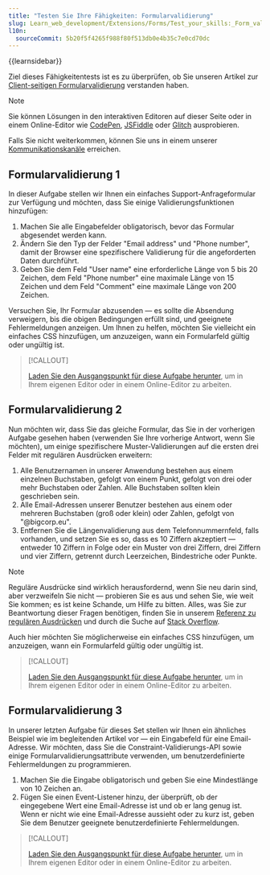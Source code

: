 ```yaml
---
title: "Testen Sie Ihre Fähigkeiten: Formularvalidierung"
slug: Learn_web_development/Extensions/Forms/Test_your_skills:_Form_validation
l10n:
  sourceCommit: 5b20f5f4265f988f80f513db0e4b35c7e0cd70dc
---
```


{{learnsidebar}}

Ziel dieses Fähigkeitentests ist es zu überprüfen, ob Sie unseren Artikel zur [Client-seitigen Formularvalidierung](/de/docs/Learn_web_development/Extensions/Forms/Form_validation) verstanden haben.

> [!NOTE]
> Sie können Lösungen in den interaktiven Editoren auf dieser Seite oder in einem Online-Editor wie [CodePen](https://codepen.io/), [JSFiddle](https://jsfiddle.net/) oder [Glitch](https://glitch.com/) ausprobieren.
>
> Falls Sie nicht weiterkommen, können Sie uns in einem unserer [Kommunikationskanäle](/de/docs/MDN/Community/Communication_channels) erreichen.

## Formularvalidierung 1

In dieser Aufgabe stellen wir Ihnen ein einfaches Support-Anfrageformular zur Verfügung und möchten, dass Sie einige Validierungsfunktionen hinzufügen:

1. Machen Sie alle Eingabefelder obligatorisch, bevor das Formular abgesendet werden kann.
2. Ändern Sie den Typ der Felder "Email address" und "Phone number", damit der Browser eine spezifischere Validierung für die angeforderten Daten durchführt.
3. Geben Sie dem Feld "User name" eine erforderliche Länge von 5 bis 20 Zeichen, dem Feld "Phone number" eine maximale Länge von 15 Zeichen und dem Feld "Comment" eine maximale Länge von 200 Zeichen.

Versuchen Sie, Ihr Formular abzusenden — es sollte die Absendung verweigern, bis die obigen Bedingungen erfüllt sind, und geeignete Fehlermeldungen anzeigen. Um Ihnen zu helfen, möchten Sie vielleicht ein einfaches CSS hinzufügen, um anzuzeigen, wann ein Formularfeld gültig oder ungültig ist.

> [!CALLOUT]
>
> [Laden Sie den Ausgangspunkt für diese Aufgabe herunter](https://github.com/mdn/learning-area/blob/main/html/forms/tasks/form-validation/form-validation1-download.html), um in Ihrem eigenen Editor oder in einem Online-Editor zu arbeiten.

## Formularvalidierung 2

Nun möchten wir, dass Sie das gleiche Formular, das Sie in der vorherigen Aufgabe gesehen haben (verwenden Sie Ihre vorherige Antwort, wenn Sie möchten), um einige spezifischere Muster-Validierungen auf die ersten drei Felder mit regulären Ausdrücken erweitern:

1. Alle Benutzernamen in unserer Anwendung bestehen aus einem einzelnen Buchstaben, gefolgt von einem Punkt, gefolgt von drei oder mehr Buchstaben oder Zahlen. Alle Buchstaben sollten klein geschrieben sein.
2. Alle Email-Adressen unserer Benutzer bestehen aus einem oder mehreren Buchstaben (groß oder klein) oder Zahlen, gefolgt von "@bigcorp.eu".
3. Entfernen Sie die Längenvalidierung aus dem Telefonnummernfeld, falls vorhanden, und setzen Sie es so, dass es 10 Ziffern akzeptiert — entweder 10 Ziffern in Folge oder ein Muster von drei Ziffern, drei Ziffern und vier Ziffern, getrennt durch Leerzeichen, Bindestriche oder Punkte.

> [!NOTE]
> Reguläre Ausdrücke sind wirklich herausfordernd, wenn Sie neu darin sind, aber verzweifeln Sie nicht — probieren Sie es aus und sehen Sie, wie weit Sie kommen; es ist keine Schande, um Hilfe zu bitten. Alles, was Sie zur Beantwortung dieser Fragen benötigen, finden Sie in unserem [Referenz zu regulären Ausdrücken](/de/docs/Web/JavaScript/Guide/Regular_expressions) und durch die Suche auf [Stack Overflow](https://stackoverflow.com/).

Auch hier möchten Sie möglicherweise ein einfaches CSS hinzufügen, um anzuzeigen, wann ein Formularfeld gültig oder ungültig ist.

> [!CALLOUT]
>
> [Laden Sie den Ausgangspunkt für diese Aufgabe herunter](https://github.com/mdn/learning-area/blob/main/html/forms/tasks/form-validation/form-validation2-download.html), um in Ihrem eigenen Editor oder in einem Online-Editor zu arbeiten.

## Formularvalidierung 3

In unserer letzten Aufgabe für dieses Set stellen wir Ihnen ein ähnliches Beispiel wie im begleitenden Artikel vor — ein Eingabefeld für eine Email-Adresse. Wir möchten, dass Sie die Constraint-Validierungs-API sowie einige Formularvalidierungsattribute verwenden, um benutzerdefinierte Fehlermeldungen zu programmieren.

1. Machen Sie die Eingabe obligatorisch und geben Sie eine Mindestlänge von 10 Zeichen an.
2. Fügen Sie einen Event-Listener hinzu, der überprüft, ob der eingegebene Wert eine Email-Adresse ist und ob er lang genug ist. Wenn er nicht wie eine Email-Adresse aussieht oder zu kurz ist, geben Sie dem Benutzer geeignete benutzerdefinierte Fehlermeldungen.

> [!CALLOUT]
>
> [Laden Sie den Ausgangspunkt für diese Aufgabe herunter](https://github.com/mdn/learning-area/blob/main/html/forms/tasks/form-validation/form-validation3-download.html), um in Ihrem eigenen Editor oder in einem Online-Editor zu arbeiten.
